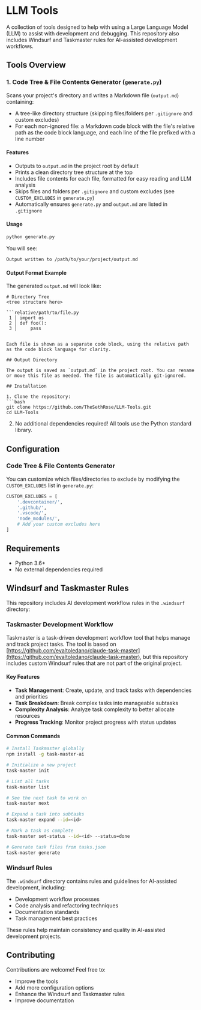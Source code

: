 # LLM Tools

A collection of tools designed to help with using a Large Language Model (LLM) to assist with development and debugging. This repository also includes Windsurf and Taskmaster rules for AI-assisted development workflows.

## Tools Overview

### 1. Code Tree & File Contents Generator (`generate.py`)

Scans your project's directory and writes a Markdown file (`output.md`) containing:
- A tree-like directory structure (skipping files/folders per `.gitignore` and custom excludes)
- For each non-ignored file: a Markdown code block with the file's relative path as the code block language, and each line of the file prefixed with a line number

#### Features
- Outputs to `output.md` in the project root by default
- Prints a clean directory tree structure at the top
- Includes file contents for each file, formatted for easy reading and LLM analysis
- Skips files and folders per `.gitignore` and custom excludes (see `CUSTOM_EXCLUDES` in `generate.py`)
- Automatically ensures `generate.py` and `output.md` are listed in `.gitignore`

#### Usage
```bash
python generate.py
```

You will see:
```
Output written to /path/to/your/project/output.md
```

#### Output Format Example
The generated `output.md` will look like:

```
# Directory Tree
<tree structure here>

```relative/path/to/file.py
 1 │ import os
 2 │ def foo():
 3 │     pass
```
```

Each file is shown as a separate code block, using the relative path as the code block language for clarity.

## Output Directory

The output is saved as `output.md` in the project root. You can rename or move this file as needed. The file is automatically git-ignored.

## Installation

1. Clone the repository:
```bash
git clone https://github.com/TheSethRose/LLM-Tools.git
cd LLM-Tools
```

2. No additional dependencies required! All tools use the Python standard library.

## Configuration

### Code Tree & File Contents Generator
You can customize which files/directories to exclude by modifying the `CUSTOM_EXCLUDES` list in `generate.py`:

```python
CUSTOM_EXCLUDES = [
    '.devcontainer/',
    '.github/',
    '.vscode/',
    'node_modules/',
    # Add your custom excludes here
]
```

## Requirements
- Python 3.6+
- No external dependencies required

## Windsurf and Taskmaster Rules

This repository includes AI development workflow rules in the `.windsurf` directory:

### Taskmaster Development Workflow

Taskmaster is a task-driven development workflow tool that helps manage and track project tasks. The tool is based on [https://github.com/eyaltoledano/claude-task-master](https://github.com/eyaltoledano/claude-task-master), but this repository includes custom Windsurf rules that are not part of the original project.

#### Key Features

- **Task Management**: Create, update, and track tasks with dependencies and priorities
- **Task Breakdown**: Break complex tasks into manageable subtasks
- **Complexity Analysis**: Analyze task complexity to better allocate resources
- **Progress Tracking**: Monitor project progress with status updates

#### Common Commands

```bash
# Install Taskmaster globally
npm install -g task-master-ai

# Initialize a new project
task-master init

# List all tasks
task-master list

# See the next task to work on
task-master next

# Expand a task into subtasks
task-master expand --id=<id>

# Mark a task as complete
task-master set-status --id=<id> --status=done

# Generate task files from tasks.json
task-master generate
```

### Windsurf Rules

The `.windsurf` directory contains rules and guidelines for AI-assisted development, including:

- Development workflow processes
- Code analysis and refactoring techniques
- Documentation standards
- Task management best practices

These rules help maintain consistency and quality in AI-assisted development projects.

## Contributing
Contributions are welcome! Feel free to:
- Improve the tools
- Add more configuration options
- Enhance the Windsurf and Taskmaster rules
- Improve documentation

